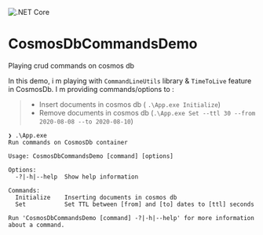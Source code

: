 ﻿![.NET Core](https://github.com/aimenux/CosmosDbCommandsDemo/workflows/.NET%20Core/badge.svg)
# CosmosDbCommandsDemo
Playing crud commands on cosmos db

In this demo, i m playing with `CommandLineUtils` library & `TimeToLive` feature in CosmosDb. I m providing commands/options to :
> - Insert documents in cosmos db ( `.\App.exe Initialize`)
> - Remove documents in cosmos db (`.\App.exe Set --ttl 30 --from 2020-08-08 --to 2020-08-10`)

```
❯ .\App.exe
Run commands on CosmosDb container

Usage: CosmosDbCommandsDemo [command] [options]

Options:
  -?|-h|--help  Show help information

Commands:
  Initialize    Inserting documents in cosmos db
  Set           Set TTL between [from] and [to] dates to [ttl] seconds

Run 'CosmosDbCommandsDemo [command] -?|-h|--help' for more information about a command.
```